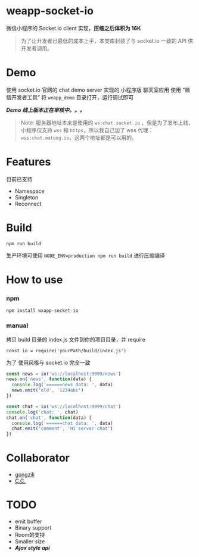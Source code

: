# weapp-socket-io

微信小程序的 Socket.io client 实现，**压缩之后体积为 16K**

> 为了让开发者已最低的成本上手，本类库封装了与 socket.io 一致的 API 供开发者调用。

# Demo
 使用 socket.io 官网的 chat demo server 实现的 小程序版 聊天室应用
 使用 “微信开发者工具” 将 `weapp_demo` 目录打开，运行调试即可
 
 ***Demo 线上版本正在审核中。。。***
 
 > Note: 服务器地址本来是使用的 `ws:chat.socket.io` ，但是为了发布上线，小程序仅支持 `wss` 和 `https`，所以我自己加了 wss 代理：`wss:chat.matong.io`，这两个地址都是可以用的。

# Features
 目前已支持
 * Namespace
 * Singleton
 * Reconnect
 
# Build
`npm run build`

生产环境可使用 `NODE_ENV=production npm run build` 进行压缩编译

# How to use

### npm
`npm install wxapp-socket-io`

### manual

拷贝 build 目录的 index.js 文件到你的项目目录，并 require

`const io = require('yourPath/build/index.js')`


为了
使用风格与 socket.io 完全一致

```javascript
const news = io('ws://localhost:9999/news')
news.on('news', function(data) {
  console.log('======news data: ', data)
  news.emit('old', '1234abc')
})

const chat = io('ws://localhost:9999/chat')
console.log('chat: ', chat)
chat.on('chat', function(data) {
  console.log('======chat data: ', data)
  chat.emit('comment', 'Hi server chat')
})
```
# Collaborator

+ [gongzili](https://github.com/gongzili456)
+ [C.C.](https://github.com/fanweixiao)
 
# TODO
+ emit buffer
+ Binary support
+ Room的支持
+ Smaller size
+ ***Ajax style api***
